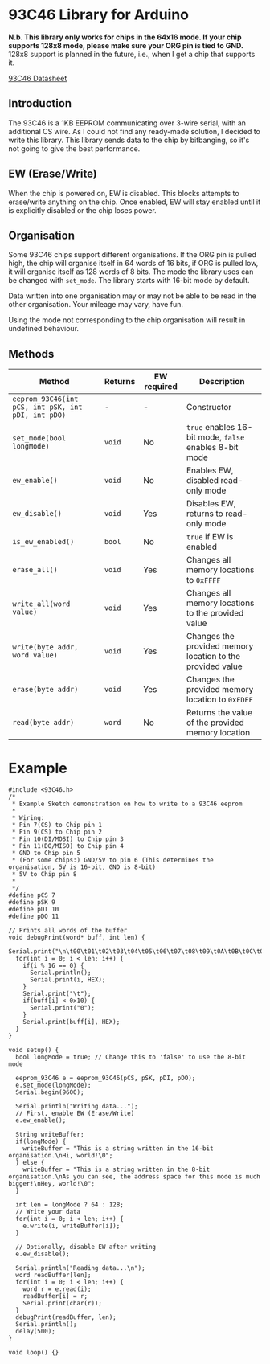 # 93C46 Library for Arduino

 **N.b. This library only works for chips in the 64x16 mode. If your chip supports 128x8 mode, please make sure your ORG pin is tied to GND.**
 128x8 support is planned in the future, i.e., when I get a chip that supports it.

[93C46 Datasheet](http://ww1.microchip.com/downloads/en/DeviceDoc/doc5140.pdf)

## Introduction

The 93C46 is a 1KB EEPROM communicating over 3-wire serial, with an additional CS wire. As I could not find any ready-made solution, I decided to write this library. This library sends data to the chip by bitbanging, so it's not going to give the best performance.

## EW (Erase/Write)

When the chip is powered on, EW is disabled. This blocks attempts to erase/write anything on the chip. Once enabled, EW will stay enabled until it is explicitly disabled or the chip loses power.

## Organisation

Some 93C46 chips support different organisations. If the ORG pin is pulled high, the chip will organise itself in 64 words of 16 bits, if ORG is pulled low, it will organise itself as 128 words of 8 bits. The mode the library uses can be changed with `set_mode`. The library starts with 16-bit mode by default.

Data written into one organisation may or may not be able to be read in the other organisation. Your mileage may vary, have fun.

Using the mode not corresponding to the chip organisation will result in undefined behaviour.

## Methods

| Method | Returns | EW required | Description |
| ------ | ------ | ------ | ------ |
| `eeprom_93C46(int pCS, int pSK, int pDI, int pDO)` | - | - | Constructor |
| `set_mode(bool longMode)` | `void` | No | `true` enables 16-bit mode, `false` enables 8-bit mode |
| `ew_enable()` | `void` | No | Enables EW, disabled read-only mode |
| `ew_disable()` | `void` | Yes | Disables  EW, returns to read-only mode |
| `is_ew_enabled()` | `bool` | No | `true` if EW is enabled |
| `erase_all()` | `void` | Yes | Changes all memory locations to `0xFFFF` |
| `write_all(word value)` | `void` | Yes | Changes all memory locations to the provided value |
| `write(byte addr, word value)` | `void` | Yes | Changes the provided memory location to the provided value |
| `erase(byte addr)` | `void` | Yes | Changes the provided memory location to `0xFDFF`|
| `read(byte addr)` | `word` | No | Returns the value of the provided memory location|

# Example

```
#include <93C46.h>
/*
 * Example Sketch demonstration on how to write to a 93C46 eeprom
 * 
 * Wiring:
 * Pin 7(CS) to Chip pin 1
 * Pin 9(CS) to Chip pin 2
 * Pin 10(DI/MOSI) to Chip pin 3
 * Pin 11(DO/MISO) to Chip pin 4
 * GND to Chip pin 5
 * (For some chips:) GND/5V to pin 6 (This determines the organisation, 5V is 16-bit, GND is 8-bit)
 * 5V to Chip pin 8
 * 
 */
#define pCS 7
#define pSK 9
#define pDI 10
#define pDO 11

// Prints all words of the buffer
void debugPrint(word* buff, int len) {
  Serial.print("\n\t00\t01\t02\t03\t04\t05\t06\t07\t08\t09\t0A\t0B\t0C\t0D\t0E\t0F");
  for(int i = 0; i < len; i++) {
    if(i % 16 == 0) {
      Serial.println();
      Serial.print(i, HEX);
    }
    Serial.print("\t");
    if(buff[i] < 0x10) {
      Serial.print("0");
    }
    Serial.print(buff[i], HEX);
  }
}

void setup() {
  bool longMode = true; // Change this to 'false' to use the 8-bit mode
  
  eeprom_93C46 e = eeprom_93C46(pCS, pSK, pDI, pDO);
  e.set_mode(longMode);
  Serial.begin(9600);

  Serial.println("Writing data...");
  // First, enable EW (Erase/Write)
  e.ew_enable();

  String writeBuffer;
  if(longMode) {
    writeBuffer = "This is a string written in the 16-bit organisation.\nHi, world!\0";
  } else {
    writeBuffer = "This is a string written in the 8-bit organisation.\nAs you can see, the address space for this mode is much bigger!\nHey, world!\0";
  }

  int len = longMode ? 64 : 128;
  // Write your data
  for(int i = 0; i < len; i++) {
    e.write(i, writeBuffer[i]);
  }

  // Optionally, disable EW after writing
  e.ew_disable();

  Serial.println("Reading data...\n");
  word readBuffer[len];
  for(int i = 0; i < len; i++) {
    word r = e.read(i);
    readBuffer[i] = r;
    Serial.print(char(r));
  }
  debugPrint(readBuffer, len);
  Serial.println();
  delay(500);
}

void loop() {}
```
